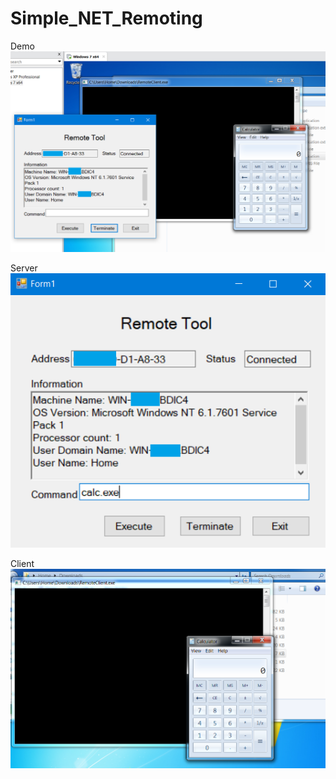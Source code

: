 # Simple_NET_Remoting

Demo
![Kiku](resources/demo.png)

Server
![Kiku](resources/server.png)

Client
![Kiku](resources/client.png)